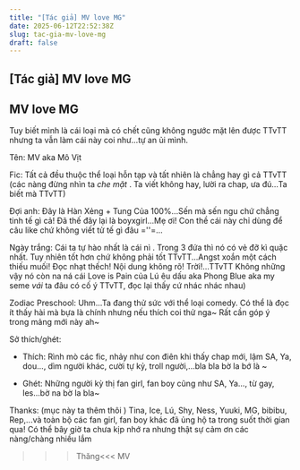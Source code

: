 ```yaml
---
title: "[Tác giả] MV love MG"
date: 2025-06-12T22:52:38Z
slug: tac-gia-mv-love-mg
draft: false
---
```


## [Tác giả] MV love MG

## MV love MG

Tuy biết mình là cái loại mà có chết cũng không ngước mặt lên được TTvTT nhưng ta vẫn làm cái này coi như...tự an ủi mình. 
 
Tên: MV aka Mô Vịt
 
Fic: Tất cả đều thuộc thể loại hỗn tạp và tất nhiên là chẳng hay gì cả TTvTT (các nàng đừng nhìn ta *che mặt* . Ta viết không hay, lười ra chap, ưa đú...Ta biết mà TTvTT)

 
Đợi anh: Đây là Hàn Xẻng + Tung Của 100%...Sến mà sến ngu chứ chẳng tinh tế gì cả! Đã thế đây lại là boyxgirl...Mẹ ơi! Con thề cái này chỉ dùng để câu like chứ không viết tử tế gì đâu =''=...
 
Ngày trắng: Cái ta tự hào nhất là cái nì . Trong 3 đứa thì nó có vẻ đỡ kì quặc nhất. Tuy nhiên tốt hơn chứ không phải tốt TTvTT...Angst xoắn một cách thiếu muối! Đọc nhạt thếch! Nội dung không rõ! Trời!...TTvTT Không những vậy nó còn na ná cái Love is Pain của Lú êu dấu aka Phong Blue aka my seme  *vái* ta đâu có cố ý TTvTT, đọc lại thấy cứ nhác nhác nhau)
 
Zodiac Preschool: Uhm...Ta đang thử sức với thể loại comedy. Có thể là đọc ít thấy hài mà bựa là chính nhưng nếu thích coi thử nga~ Rất cần góp ý trong mảng mới này ah~
 
Sở thích/ghét: 
- Thích: Rình mò các fic, nhảy như con điên khi thấy chap mới, lậm SA, Ya, dou..., dìm người khác, cười tự kỷ, troll người,...bla bla bờ la bớ là ~
 
- Ghét: Những người kỳ thị fan girl, fan boy cũng như SA, Ya..., từ gay, les...bờ na bờ la bla~
 
Thanks: (mục này ta thêm thôi )
Tina, Ice, Lú, Shy, Ness, Yuuki, MG, bibibu, Rep,...và toàn bộ các fan girl, fan boy khác đã ủng hộ ta trong suốt thời gian qua! Có thể bây giờ ta chưa kịp nhớ ra nhưng thật sự cảm ơn các nàng/chàng nhiều lắm 
 
 
 
 >>>Thăng<<<
MV